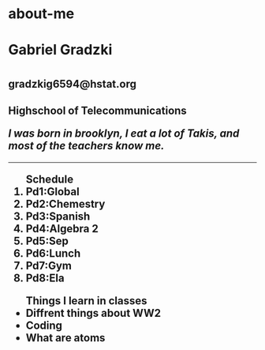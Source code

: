 # about-me


<h1>Gabriel Gradzki<h1>

<h2>gradzkig6594@hstat.org<h2> 

<p><b>Highschool of Telecommunications</b><p>

<p><i>I was born in brooklyn, I eat a lot of Takis, and most of the teachers know me.</i><p>

---

<ol>Schedule
<li>Pd1:Global</li>
<li>Pd2:Chemestry</li>
<li>Pd3:Spanish</li>
<li>Pd4:Algebra 2</li>
<li>Pd5:Sep </li>
<li>Pd6:Lunch </li>
<li>Pd7:Gym </li>
<li>Pd8:Ela</li>
</ol>
<ul> Things I learn in classes
<li>Diffrent things about WW2</li>
<li>Coding</li>
<li>What are atoms</li>
</ul>


